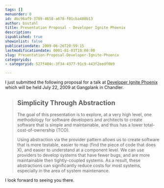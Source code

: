 ```yaml
---
tags: []
menuorder: 0
id: 4bc96af9-3789-4658-a678-f01cba480b13
author: bsstahl
title: Presentation Proposal - Developer Ignite Phoenix
description: 
ispublished: true
showinlist: false
publicationdate: 2009-06-26T20:59:15
lastmodificationdate: 0001-01-03T10:00:00
slug: Presentation-Proposal-Developer-Ignite-Phoenix
categoryids:
- categoryid: 527f404c-3f34-4377-91c9-443f2eedf0b9

---
```


I just submitted the following proposal for a talk at [Developer Ignite Phoenix](http://software.intel.com/en-us/articles/developer-ignite/) which will be held July 22, 2009 at Gangplank in Chandler.


> ## Simplicity Through Abstraction
> 
> The goal of this presentation is to explore, at a very high level, one methodology for software developers and architects to create software that is simple and maintainable, and thus has a lower total-cost-of-ownership (TCO).
> 
> Using abstraction via the provider pattern allows us to create software that is more testable, easier to map (find the piece of code that does X), and easier to understand at a component level. We can use providers to develop systems that have fewer bugs, and are more maintainable then tightly-coupled systems. As a result, these abstractions can significantly reduce costs for most systems, especially in the area of system maintenance.


I look forward to seeing you there.

